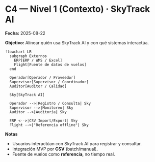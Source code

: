 # C4 — Nivel 1 (Contexto) · SkyTrack AI
**Fecha:** 2025-08-22

**Objetivo:** Alinear quién usa SkyTrack AI y con qué sistemas interactúa.

```mermaid
flowchart LR
  subgraph Externos
    ERP[ERP / WMS / Excel]
    Flight[Fuente de datos de vuelos]
  end

  Operador[Operador / Proveedor]
  Supervisor[Supervisor / Coordinador]
  Auditor[Auditor / Calidad]

  Sky[SkyTrack AI]

  Operador -->|Registro / Consulta| Sky
  Supervisor -->|Monitoreo| Sky
  Auditor -->|Auditoría| Sky

  ERP <-->|CSV Import/Export| Sky
  Flight -->|"Referencia offline"| Sky
```

**Notas**
- Usuarios interactúan con SkyTrack AI para registrar y consultar.
- Integración MVP por **CSV** (batch/manual).
- Fuente de vuelos como **referencia**, no tiempo real.
